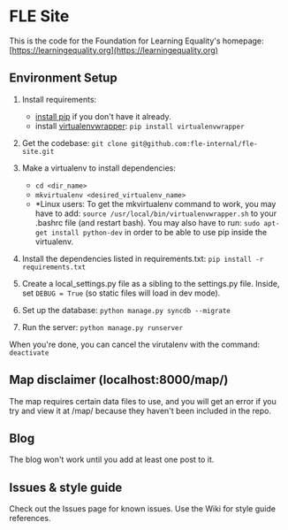 # FLE Site 

This is the code for the Foundation for Learning Equality's homepage: [https://learningequality.org](https://learningequality.org)

## Environment Setup 

1. Install requirements: 
    - [install pip](https://pypi.python.org/pypi/pip) if you don't have it already. 
    - install [virtualenvwrapper](http://virtualenvwrapper.readthedocs.org/en/latest/): `pip install virtualenvwrapper`

2. Get the codebase: `git clone git@github.com:fle-internal/fle-site.git`

3. Make a virtualenv to install dependencies: 
    - `cd <dir_name>`
    - `mkvirtualenv <desired_virtualenv_name>`
    - *Linux users: To get the mkvirtualenv command to work, you may have to add: `source /usr/local/bin/virtualenvwrapper.sh` to your .bashrc file (and restart bash). You may also have to run: `sudo apt-get install python-dev` in order to be able to use pip inside the virtualenv. 
 
4. Install the dependencies listed in requirements.txt: `pip install -r requirements.txt`

5. Create a local_settings.py file as a sibling to the settings.py file. Inside, set `DEBUG = True` (so static files will load in dev mode).

6. Set up the database: `python manage.py syncdb --migrate`

7. Run the server: `python manage.py runserver`

When you're done, you can cancel the virutalenv with the command: 
`deactivate`

## Map disclaimer (localhost:8000/map/)
The map requires certain data files to use, and you will get an error if you try and view it at /map/ because they haven't been included in the repo. 

## Blog
The blog won't work until you add at least one post to it. 


## Issues & style guide
Check out the Issues page for known issues. Use the Wiki for style guide references. 

